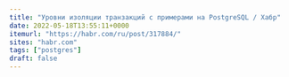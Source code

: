 ```yaml
---
title: "Уровни изоляции транзакций с примерами на PostgreSQL / Хабр"
date: 2022-05-18T13:55:11+0000
itemurl: "https://habr.com/ru/post/317884/"
sites: "habr.com"
tags: ["postgres"]
draft: false
---
```

